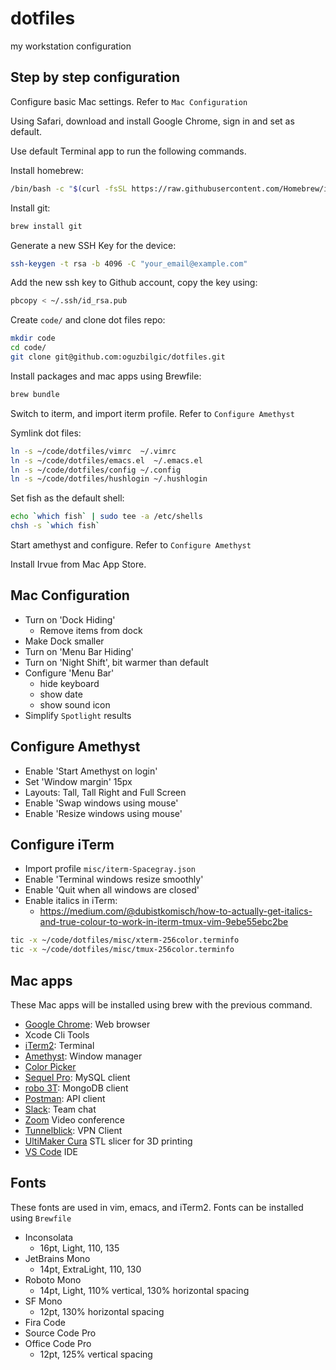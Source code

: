 # dotfiles

my workstation configuration

## Step by step configuration

Configure basic Mac settings. Refer to `Mac Configuration`

Using Safari, download and install Google Chrome, sign in and set as default.

Use default Terminal app to run the following commands.

Install homebrew:

```bash
/bin/bash -c "$(curl -fsSL https://raw.githubusercontent.com/Homebrew/install/HEAD/install.sh)"
```

Install git:

```bash
brew install git
```

Generate a new SSH Key for the device:

```bash
ssh-keygen -t rsa -b 4096 -C "your_email@example.com"
```

Add the new ssh key to Github account, copy the key using:

```bash
pbcopy < ~/.ssh/id_rsa.pub

```

Create `code/` and clone dot files repo:

```bash
mkdir code
cd code/
git clone git@github.com:oguzbilgic/dotfiles.git
```

Install packages and mac apps using Brewfile:

```bash
brew bundle
```

Switch to iterm, and import iterm profile. Refer to `Configure Amethyst`

Symlink dot files:

```bash
ln -s ~/code/dotfiles/vimrc  ~/.vimrc
ln -s ~/code/dotfiles/emacs.el  ~/.emacs.el
ln -s ~/code/dotfiles/config ~/.config
ln -s ~/code/dotfiles/hushlogin ~/.hushlogin
```

Set fish as the default shell:

``` bash
echo `which fish` | sudo tee -a /etc/shells
chsh -s `which fish`
```

Start amethyst and configure. Refer to `Configure Amethyst`

Install Irvue from Mac App Store.

## Mac Configuration

- Turn on 'Dock Hiding'
  - Remove items from dock
- Make Dock smaller
- Turn on 'Menu Bar Hiding'
- Turn on 'Night Shift', bit warmer than default
- Configure 'Menu Bar'
  * hide keyboard
  * show date
  * show sound icon
- Simplify `Spotlight` results

## Configure Amethyst

- Enable 'Start Amethyst on login'
- Set 'Window margin' 15px
- Layouts: Tall, Tall Right and Full Screen
- Enable 'Swap windows using mouse'
- Enable 'Resize windows using mouse'

## Configure iTerm

- Import profile `misc/iterm-Spacegray.json`
- Enable 'Terminal windows resize smoothly'
- Enable 'Quit when all windows are closed'
- Enable italics in iTerm:
  * https://medium.com/@dubistkomisch/how-to-actually-get-italics-and-true-colour-to-work-in-iterm-tmux-vim-9ebe55ebc2be

```bash
tic -x ~/code/dotfiles/misc/xterm-256color.terminfo
tic -x ~/code/dotfiles/misc/tmux-256color.terminfo
```

## Mac apps

These Mac apps will be installed using brew with the previous command.

+ [Google Chrome](https://www.google.com/chrome/): Web browser
+ Xcode Cli Tools
+ [iTerm2](https://www.iterm2.com/): Terminal
+ [Amethyst](https://github.com/ianyh/Amethyst): Window manager
+ [Color Picker](https://itunes.apple.com/us/app/color-picker/id641027709?l=en&mt=12)
+ [Sequel Pro](https://www.sequelpro.com/): MySQL client
+ [robo 3T](https://robomongo.org/): MongoDB client
+ [Postman](https://www.getpostman.com/): API client
+ [Slack](http://slack.com/): Team chat
+ [Zoom](http://zoom.us/) Video conference
+ [Tunnelblick](https://tunnelblick.net): VPN Client
+ [UltiMaker Cura](https://ultimaker.com/software/ultimaker-cura/) STL slicer for 3D printing
+ [VS Code](https://code.visualstudio.com/) IDE

## Fonts

These fonts are used in vim, emacs, and iTerm2. Fonts can be installed using
`Brewfile`

- Inconsolata
  * 16pt, Light, 110, 135
- JetBrains Mono
  * 14pt, ExtraLight, 110, 130
- Roboto Mono
  * 14pt, Light, 110% vertical, 130% horizontal spacing
- SF Mono
  * 12pt, 130% horizontal spacing
- Fira Code
- Source Code Pro
- Office Code Pro
  * 12pt, 125% vertical spacing

